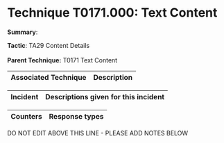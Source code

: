 # Technique T0171.000: Text Content

**Summary**: 

**Tactic**: TA29 Content Details <br><br>**Parent Technique:** T0171 Text Content


| Associated Technique | Description |
| --------- | ------------------------- |



| Incident | Descriptions given for this incident |
| -------- | -------------------- |



| Counters | Response types |
| -------- | -------------- |


DO NOT EDIT ABOVE THIS LINE - PLEASE ADD NOTES BELOW